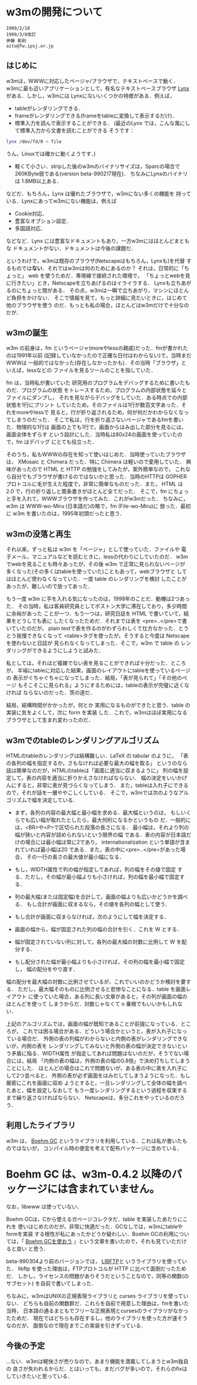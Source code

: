# w3mの開発について

```
1999/2/18
1999/3/8改訂
伊藤 彰則
aito@fw.ipsj.or.jp
```

## はじめに
w3mは，WWWに対応したページャ/ブラウザで，テキストベースで動く．
w3mに最も近いアプリケーションとして，有名なテキストベースブラウザ 
[Lynx](http://www.lynx.browser.org/)がある．しかし，w3mには
Lynxにないいくつかの特徴がある．例えば，

- tableがレンダリングできる．
- frameがレンダリングできる(frameをtableに変換して表示するだけ)．
- 標準入力を読んで表示することができる．
(最近のLynx では，こんな風にして標準入力から文書を読むことができる
そうです：

```sh
lynx /dev/fd/0 < file
```

うん，Linuxでは確かに動くようです．)
- 軽くて小さい．stripした後のw3mのバイナリサイズは，Sparcの場合で
260KByte弱である(version beta-990217現在)．
ちなみにLynxのバイナリは 1.8MB以上ある．

などだ．もちろん，Lynx は優れたブラウザで，w3mにない多くの機能を
持っている．Lynxにあってw3mにない機能は，例えば

- Cookie対応．
- 豊富なオプション設定．
- 多国語対応．

などなど．Lynx には豊富なドキュメントもあり，一方w3mにはほとんどまともな
ドキュメントがない．ドキュメントは今後の課題だ．

というわけで，w3mは既存のブラウザ(Netscapeはもちろん，Lynxも)を代替
するものでは<strong>ない</strong>．それではw3mは何のためにあるのか？
それは，日常的に「ちょっと」 web を使うためだ．専用線で接続された環境で，
「ちょっとwebを見に行きたい」とき，Netscapeを立ちあげるのはイライラする．
Lynxも立ちあがるのにちょっと間がある．
その点，w3mは一瞬で立ちあがり，マシンにほとんど負担をかけない．
そこで情報を見て，もっと詳細に見たいときに，はじめて他のブラウザを使う
のだ．もっとも私の場合，ほとんどはw3mだけで十分なのだが．

## w3mの誕生

w3m の前身は，fm
というページャ(moreやlessの親戚)だった．fmが書かれたのは1991年以前
(記録していなかったので正確な日付はわからない)で，当時まだWWWは
一般的ではなかった(存在しなかったかも)．その当時「ブラウザ」といえば，lessなどの
ファイルを見るツールのことを指していた．

fm は，当時私が書いていた
研究用のプログラムをデバッグするために書いたものだ．プログラムの状態
をトレースするため，プログラムの内部状態を延々とファイルにダンプし，
それを見ながらデバッグをしていた．ある時点での内部状態を1行にプリント
していたため，そのファイルは1行が数百文字あった．それをmoreやlessで
見ると，行が折り返されるため，何が何だかわからなくなってしまうのだった．
そこで私は，行を折り返さないページャであるfmを書いた．物理的な1行は
画面の上でも1行で，画面からはみ出した部分を見るには，画面全体をずらす
という設計にした．当時私は80x24の画面を使っていたので，fm はデバッグ
にとても役立った．

そのうち，私もWWWの存在を知って使いはじめた．当時使っていたブラウザは，
XMosaic と Chimera だった．特に Chimera は軽いので愛用していた．
興味があったので HTML と HTTP の勉強をしてみたが，案外簡単なので，
これなら自分でもブラウザが書けるのではないかと思った．当時のHTTPは
GOPHERプロトコルに毛が生えた程度で，非常に簡単なものだった．また，
HTML は 2.0 で，行の折り返しと箇条書きがほとんど全てだった．
そこで，fm にちょっと手を入れて，WWWブラウザを作ってみた．これがw3mだった．
ちなみに，w3m は WWW-wo-Miru (日本語だ)の略で，fm (File-wo-Miru)に
倣った．最初に w3m を書いたのは，1995年初頭だったと思う．

## w3mの没落と再生

それ以来，ずっと私は w3m を「ページャ」として使っていた．ファイルや
電子メール，マニュアルなどを読むときに，lessの代わりにしていたのだ．
w3mでwebを見ることも時々あったが，その後 w3m で正常に見られないページが
多くなった(その多くはtableを使っていた)こともあって，webブラウザと
してはほとんど使わなくなっていた．一度 table のレンダリングを検討
したことがあったが，難しいので放ってあった．

もう一度 w3m に手を入れる気になったのは，1998年のことだ．動機は2つあった．
その当時，私は客員研究員としてボストン大学に滞在しており，多少時間に余裕があった
ことが一つ．もう一つは，研究日誌を HTML で書いていて，結果をどうしても表に
したくなったためだ．それまでは表を &lt;pre&gt;..&lt;/pre&gt;で書いていたのだが，
plain textで表を作るのがわずらわしくて仕方なかった．とうとう我慢できなくなって
&lt;table&gt;タグを使ったが，そうすると今度は Netscape を使わないと日誌が
見られなくなってしまった．そこで，w3m で table の
レンダリングができるようにしようと試みた．

私としては，それほど複雑でない表を見ることができれば十分だった．ところが，
半端にtableに対応した結果，画面のレイアウトにtableを使っているページの
表示がぐちゃぐちゃになってしまった．結局，「表が見られて」「その他のページ
もそこそこに見られる」ようにするためには，tableの表示が完璧に近くなければ
ならないのだった．茨の道だ．

結局，結構時間がかかったが，何とか
実用になるものができたと思う．table の実装に気をよくして，次に form を実装
した．これで，w3mはほぼ実用になるブラウザとして生まれ変わったのだ．

## w3mでのtableのレンダリングアルゴリズム

HTMLのtableのレンダリングは結構難しい．LaTeX の tabular のように，
「表の各列の幅を指定するか，さもなければ必要な最大の幅を取る」
というのなら話は簡単なのだが，HTMLのtableは「画面に適当に収まるように」
列の幅を設定して，表の内容を適当に折りかえさなければならない．
幅の決定をいいかげんにすると，非常に表が見づらくなってしまう．
また，tableは入れ子にできるので，それが話を一層ややこしくしている．
そこで，w3mでは次のようなアルゴリズムで幅を決定している．

- まず，各列の内容の最大幅と最小幅を求める．最大幅というのは，
もしいくらでも広い幅が取れたとしたら，最大何桁になるかというもの
だ．一般的には，&lt;BR&gt;や&lt;P&gt;で区切られた段落の長さになる．
最小幅は，それより列の幅が狭いと内容が詰められないという限界の幅
である．表の内容が日本語だけの場合には最小幅は常に2であり，
internationalization という単語が含まれていれば最小幅は20
である．また，表の中に&lt;pre&gt;..&lt;/pre&gt;があった場合，
その一行の長さの最大値が最小幅になる．
- もし，WIDTH属性で列の幅が指定してあれば，列の幅をその値で固定
する．ただし，その幅が最小幅よりも小さければ，列の幅を最小幅で固定する．
- 列の最大幅(または固定幅)を合計して，画面の幅よりも広いかどうかを調べる．
もし合計が画面に収まるなら，その値を各列の幅として使う．
- もし合計が画面に収まらなければ，次のようにして幅を決定する．

- 画面の幅から，幅が固定された列の幅の合計を引く．これを W とする．
- 幅が固定されていない列に対して，各列の最大幅の対数に比例して W を配分する．
- もし配分された幅が最小幅よりも小さければ，その列の幅を最小幅で固定し，
幅の配分をやり直す．


幅の配分を最大幅の対数に比例させているが，これでいいのかどうか検討を要する．
ただし，最大幅そのものに比例させると悲惨なことになる．table を画面レイアウト
に使っていた場合，ある列に長い文章があると，その列が画面の幅のほとんどを使って
しまうからだ．対数じゃなくて n 乗根でもいいかもしれない．

上記のアルゴリズムでは，画面の幅が既知であることが前提になっている．ところが，
これでは困る場合がある．どういう場合かというと，表が入れ子になっている場合だ．
外側の表の列幅がわからないと内側の表がレンダリングできないが，内側の表を
レンダリングしてみないと外側の表の幅が決定できないという矛盾に陥る．WIDTH属性
が指定してあれば問題はないのだが，そうでない場合には，結局
「内側の表の幅は，外側の表の幅の0.8倍」で決め打ちしてしまうことにした．
ほとんどの場合はこれで問題ないが，ある表の中に表を入れ子にして2つ並べると，
外側の表が必ず画面をはみだしてしまうようになった．もし厳密にこれを画面に収め
ようとすると，一旦レンダリングして全体の幅を調べたあと，幅を設定しなおして
もう一度レンダリングするという過程を収束するまで繰り返さなければならない．
Netscapeは，多分これをやっているのだろう．

## 利用したライブラリ

w3m は，
[Boehm GC](http://www.hpl.hp.com/personal/Hans_Boehm/gc/)
というライブラリを利用している．これは私が書いたものではないが，
コンパイル時の便宜を考えて配布パッケージに含めている．

# Boehm GC は、w3m-0.4.2 以降のパッケージには含まれていません。

なお，libwww は使っていない．

Boehm GCは，Cから使えるガベージコレクタだ．table を実装したあたりにこれを
使いはじめたのだが，非常に快適だった．GCなしでは，w3mにtableやformを実装
する根性が私にあったかどうか疑わしい．Boehm GCの利用については，「
[Boehm GCを使おう](http://homepage2.nifty.com/aito/gc/gc.html)
」という文章を書いたので，それも見ていただけると良い
と思う．

beta-990304より前のバージョンでは，
[LIBFTP](http://home.cern.ch/~orel/libftp/libftp/libftp.html)と
いうライブラリを使っていた．
libftp を使った理由は，FTPプロトコルが HTTP に比べて面倒だったためだ．
しかし，ライセンスの問題がありそうだということなので，同等の関数(のサブセット)
を自前で書いてしまった．

ちなみに，w3mはUNIXの正規表現ライブラリと curses ライブラリを使っていない．
どちらも自前の関数群だ．これらを自前で用意した理由は，fmを書いた当時，
日本語の通るまともでフリーな正規表現とcursesのライブラリがなかったためだ．
現在ではどちらも存在するし，他のライブラリを使った方が速そうなのだが，
面倒なので現在までこの実装を引きずっている．

## 今後の予定

...ない．w3mは軽快さが売りなので，あまり機能を満載してしまうとw3m独自の
良さが失われるからだ．とはいっても，まだバグが多いので，それらのfixは
していきたいと思っている．

